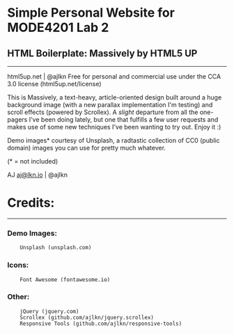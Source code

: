 # Simple Personal Website for MODE4201 Lab 2 

## HTML Boilerplate: Massively by HTML5 UP

---

html5up.net | @ajlkn
Free for personal and commercial use under the CCA 3.0 license (html5up.net/license)


This is Massively, a text-heavy, article-oriented design built around a huge background
image (with a new parallax implementation I'm testing) and scroll effects (powered by
Scrollex). A *slight* departure from all the one-pagers I've been doing lately, but one
that fulfills a few user requests and makes use of some new techniques I've been wanting
to try out. Enjoy it :)

Demo images* courtesy of Unsplash, a radtastic collection of CC0 (public domain) images
you can use for pretty much whatever.

(* = not included)

AJ
aj@lkn.io | @ajlkn


# Credits:

 ---

###	Demo Images:
		Unsplash (unsplash.com)

###	Icons:
		Font Awesome (fontawesome.io)

###	Other:
		jQuery (jquery.com)
		Scrollex (github.com/ajlkn/jquery.scrollex)
		Responsive Tools (github.com/ajlkn/responsive-tools) 